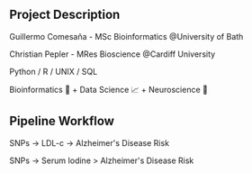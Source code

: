 ## Project Description 

Guillermo Comesaña - MSc Bioinformatics @University of Bath

Christian Pepler - MRes Bioscience @Cardiff University

Python / R / UNIX / SQL

Bioinformatics 🧬 + Data Science 📈 + Neuroscience 🧠

## Pipeline Workflow

SNPs -> LDL-c -> Alzheimer's Disease Risk

SNPs -> Serum Iodine > Alzheimer's Disease Risk
